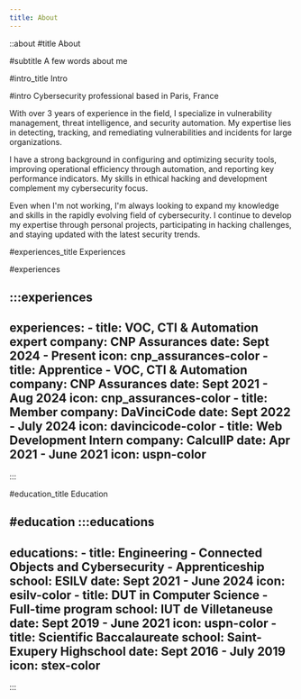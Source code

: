 ```yaml
---
title: About
---
```


::about
#title
About

#subtitle
A few words about me

#intro_title
Intro

#intro
Cybersecurity professional based in Paris, France

With over 3 years of experience in the field, I specialize in vulnerability management, threat intelligence, and security automation. My expertise lies in detecting, tracking, and remediating vulnerabilities and incidents for large organizations.

I have a strong background in configuring and optimizing security tools, improving operational efficiency through automation, and reporting key performance indicators. My skills in ethical hacking and development complement my cybersecurity focus.

Even when I'm not working, I'm always looking to expand my knowledge and skills in the rapidly evolving field of cybersecurity. I continue to develop my expertise through personal projects, participating in hacking challenges, and staying updated with the latest security trends.

#experiences_title
Experiences

#experiences

  :::experiences
  ---
  experiences:
    - title: VOC, CTI & Automation expert
      company: CNP Assurances
      date: Sept 2024 - Present
      icon: cnp_assurances-color
    - title: Apprentice - VOC, CTI & Automation
      company: CNP Assurances
      date: Sept 2021 - Aug 2024
      icon: cnp_assurances-color
    - title: Member
      company: DaVinciCode
      date: Sept 2022 - July 2024
      icon: davincicode-color
    - title: Web Development Intern
      company: CalculIP
      date: Apr 2021 - June 2021
      icon: uspn-color
  ---
  :::

#education_title
Education

#education
  :::educations
  ---
  educations:
    - title: Engineering - Connected Objects and Cybersecurity - Apprenticeship
      school: ESILV
      date: Sept 2021 - June 2024
      icon: esilv-color
    - title: DUT in Computer Science - Full-time program
      school: IUT de Villetaneuse
      date: Sept 2019 - June 2021
      icon: uspn-color
    - title: Scientific Baccalaureate
      school: Saint-Exupery Highschool
      date: Sept 2016 - July 2019
      icon: stex-color
  ---
  :::
